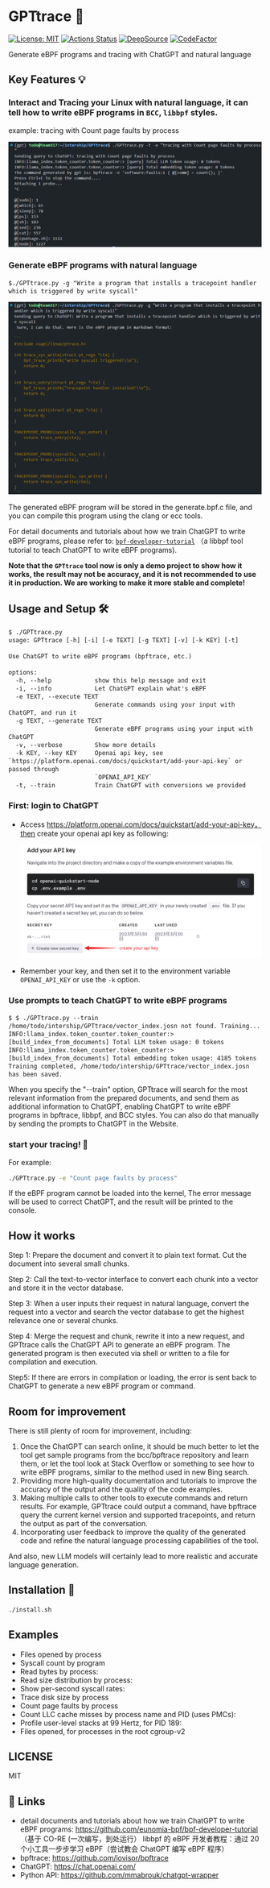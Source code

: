 # GPTtrace 🤖

[![License: MIT](https://img.shields.io/badge/License-MIT-yellow.svg)](https://opensource.org/licenses/MIT)
[![Actions Status](https://github.com/eunomia-bpf/GPTtrace/workflows/Pylint/badge.svg)](https://github.com/eunomia-bpf/GPTtrace/actions)
[![DeepSource](https://deepsource.io/gh/eunomia-bpf/eunomia-bpf.svg/?label=active+issues&show_trend=true&token=rcSI3J1-gpwLIgZWtKZC-N6C)](https://deepsource.io/gh/eunomia-bpf/eunomia-bpf/?ref=repository-badge)
[![CodeFactor](https://www.codefactor.io/repository/github/eunomia-bpf/eunomia-bpf/badge)](https://www.codefactor.io/repository/github/eunomia-bpf/eunomia-bpf)

Generate eBPF programs and tracing with ChatGPT and natural language

## Key Features 💡

### Interact and Tracing your Linux with natural language, it can tell how to write eBPF programs in `BCC`, `libbpf` styles.

example: tracing with Count page faults by process

![result](doc/result.png)

### Generate eBPF programs with natural language

```shell
$./GPTtrace.py -g "Write a program that installs a tracepoint handler which is triggered by write syscall"
```

![generate](doc/generate.png)

The generated eBPF program will be stored in the generate.bpf.c file, and you can compile this program using the clang or ecc tools.

For detail documents and tutorials about how we train ChatGPT to write eBPF programs, please refer to:  [`bpf-developer-tutorial`](https://github.com/eunomia-bpf/bpf-developer-tutorial) （a libbpf tool tutorial to teach ChatGPT to write eBPF programs).

**Note that the `GPTtrace` tool now is only a demo project to show how it works, the result may not be accuracy, and it is not recommended to use it in production. We are working to make it more stable and complete!**

## Usage and Setup 🛠

```console
$ ./GPTtrace.py
usage: GPTtrace [-h] [-i] [-e TEXT] [-g TEXT] [-v] [-k KEY] [-t]

Use ChatGPT to write eBPF programs (bpftrace, etc.)

options:
  -h, --help            show this help message and exit
  -i, --info            Let ChatGPT explain what's eBPF
  -e TEXT, --execute TEXT
                        Generate commands using your input with ChatGPT, and run it
  -g TEXT, --generate TEXT
                        Generate eBPF programs using your input with ChatGPT
  -v, --verbose         Show more details
  -k KEY, --key KEY     Openai api key, see `https://platform.openai.com/docs/quickstart/add-your-api-key` or passed through
                        `OPENAI_API_KEY`
  -t, --train           Train ChatGPT with conversions we provided
```

### First: login to ChatGPT

- Access https://platform.openai.com/docs/quickstart/add-your-api-key，then create your openai api key as following:

  ![image-20230402163041886](doc/api-key.png)

- Remember your key, and then set it to the environment variable `OPENAI_API_KEY` or use the `-k` option.

### Use prompts to teach ChatGPT to write eBPF programs

```console
$ $ ./GPTtrace.py --train
/home/todo/intership/GPTtrace/vector_index.josn not found. Training...
INFO:llama_index.token_counter.token_counter:> [build_index_from_documents] Total LLM token usage: 0 tokens
INFO:llama_index.token_counter.token_counter:> [build_index_from_documents] Total embedding token usage: 4185 tokens
Training completed, /home/todo/intership/GPTtrace/vector_index.josn has been saved.
```

When you specify the "--train" option, GPTtrace will search for the most relevant information from the prepared documents, and send them as additional information to ChatGPT, enabling ChatGPT to write eBPF programs in bpftrace, libbpf, and BCC styles. You can also do that manually by sending the prompts to ChatGPT in the Website.

### start your tracing! 🚀

For example:

```sh
./GPTtrace.py -e "Count page faults by process"
```

If the eBPF program cannot be loaded into the kernel, The error message will be used to correct ChatGPT, and the result will be printed to the console.

## How it works

Step 1: Prepare the document and convert it to plain text format. Cut the document into several small chunks. 

Step 2: Call the text-to-vector interface to convert each chunk into a vector and store it in the vector database. 

Step 3: When a user  inputs their request in natural language, convert the request into a vector and search the vector database to get the highest relevance one or several chunks. 

Step 4: Merge the request and chunk, rewrite it into a new request, and GPTtrace calls the ChatGPT API to generate an eBPF program. The generated program is then executed via shell or written to a file for compilation and execution.

Step5: If there are errors in compilation or loading, the error is sent back to ChatGPT to generate a new eBPF program or command.

## Room for improvement

There is still plenty of room for improvement, including:

1. Once the ChatGPT can search online, it should be much better to let the tool get sample programs from the bcc/bpftrace repository and learn them, or let the tool look at Stack Overflow or something to see how to write eBPF programs, similar to the method used in new Bing search.
2. Providing more high-quality documentation and tutorials to improve the accuracy of the output and the quality of the code examples.
3. Making multiple calls to other tools to execute commands and return results. For example, GPTtrace could output a command, have bpftrace query the current kernel version and supported tracepoints, and return the output as part of the conversation.
4. Incorporating user feedback to improve the quality of the generated code and refine the natural language processing capabilities of the tool.

And also, new LLM models will certainly lead to more realistic and accurate language generation.

## Installation 🔧

```sh
./install.sh
```

## Examples

- Files opened by process
- Syscall count by program
- Read bytes by process:
- Read size distribution by process:
- Show per-second syscall rates:
- Trace disk size by process
- Count page faults by process
- Count LLC cache misses by process name and PID (uses PMCs):
- Profile user-level stacks at 99 Hertz, for PID 189:
- Files opened, for processes in the root cgroup-v2

## LICENSE

MIT

## 🔗 Links

- detail documents and tutorials about how we train ChatGPT to write eBPF programs: https://github.com/eunomia-bpf/bpf-developer-tutorial （基于 CO-RE (一次编写，到处运行） libbpf 的 eBPF 开发者教程：通过 20 个小工具一步步学习 eBPF（尝试教会 ChatGPT 编写 eBPF 程序）
- bpftrace: https://github.com/iovisor/bpftrace
- ChatGPT: https://chat.openai.com/
- Python API: https://github.com/mmabrouk/chatgpt-wrapper
